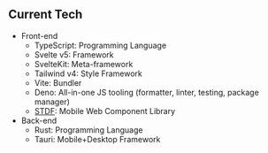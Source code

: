 ## Current Tech

- Front-end
  - TypeScript: Programming Language
  - Svelte v5: Framework
  - SvelteKit: Meta-framework
  - Tailwind v4: Style Framework
  - Vite: Bundler
  - Deno: All-in-one JS tooling (formatter, linter, testing, package manager)
  - [STDF](https://stdf.design/): Mobile Web Component Library
- Back-end
  - Rust: Programming Language
  - Tauri: Mobile+Desktop Framework